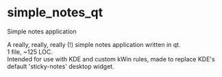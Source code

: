 # simple_notes_qt
Simple notes application

A really, really, really (!) simple notes application written in qt.  
1 file, ~125 LOC.  
Intended for use with KDE and custom kWin rules, made to replace KDE's default 'sticky-notes' desktop widget.  
